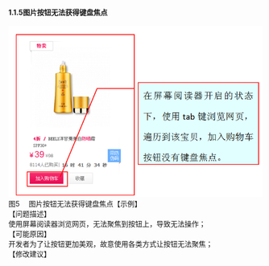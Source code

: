 #### 1.1.5图片按钮无法获得键盘焦点
![](/5.png)<br/>
图5　 图片按钮无法获得键盘焦点【示例】<br/>
【问题描述】<br/>
使用屏幕阅读器浏览网页，无法聚焦到按钮上，导致无法操作；<br/>
【可能原因】<br/>
开发者为了让按钮更加美观，故意使用各类方式让按钮无法聚焦；<br/>
【修改建议】<br/>


